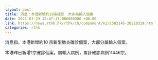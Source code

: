 ```yaml
---
layout: post
title: 消息：本港新增約10宗確診　大多為輸入個案
date: 2021-03-29 12:47:17.000000000 +08:00
link: https://news.rthk.hk/rthk/ch/component/k2/1583146-20210329.htm
categories: rthk
---
```


消息指，本港新增約10 宗新型肺炎確診個案，大部分屬輸入個案。

本港昨日新增1宗確診個案，屬輸入病例，累計確診病例11446宗。
